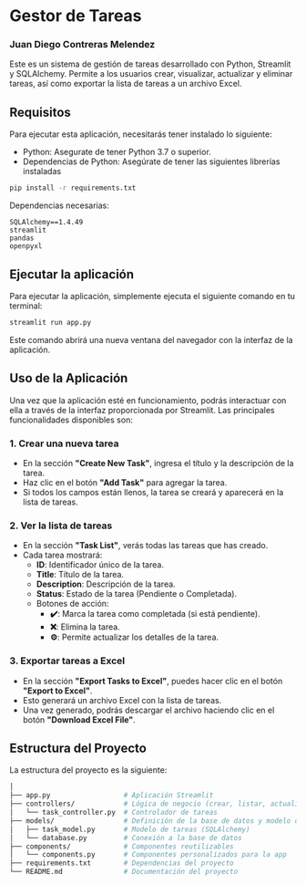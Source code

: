 # Gestor de Tareas 

### Juan Diego Contreras Melendez 

Este es un sistema de gestión de tareas desarrollado con Python, Streamlit y SQLAlchemy. Permite a los usuarios crear, visualizar, actualizar y eliminar tareas, así como exportar la lista de tareas a un archivo Excel.

## Requisitos

Para ejecutar esta aplicación, necesitarás tener instalado lo siguiente:

- Python: Asegurate de tener Python 3.7 o superior.
- Dependencias de Python: Asegúrate de tener las siguientes librerías instaladas

```bash
pip install -r requirements.txt
```

Dependencias necesarias:

```
SQLAlchemy==1.4.49
streamlit
pandas
openpyxl
```

## Ejecutar la aplicación

Para ejecutar la aplicación, simplemente ejecuta el siguiente comando en tu terminal:

```bash
streamlit run app.py
```

Este comando abrirá una nueva ventana del navegador con la interfaz de la aplicación.

## Uso de la Aplicación

Una vez que la aplicación esté en funcionamiento, podrás interactuar con ella a través de la interfaz proporcionada por Streamlit. Las principales funcionalidades disponibles son:

### 1. **Crear una nueva tarea**

- En la sección **"Create New Task"**, ingresa el título y la descripción de la tarea.
- Haz clic en el botón **"Add Task"** para agregar la tarea.
- Si todos los campos están llenos, la tarea se creará y aparecerá en la lista de tareas.

### 2. **Ver la lista de tareas**

- En la sección **"Task List"**, verás todas las tareas que has creado.
- Cada tarea mostrará:
  - **ID**: Identificador único de la tarea.
  - **Title**: Título de la tarea.
  - **Description**: Descripción de la tarea.
  - **Status**: Estado de la tarea (Pendiente o Completada).
  - Botones de acción:
    - **✔️**: Marca la tarea como completada (si está pendiente).
    - **❌**: Elimina la tarea.
    - **⚙**: Permite actualizar los detalles de la tarea.

### 3. **Exportar tareas a Excel**

- En la sección **"Export Tasks to Excel"**, puedes hacer clic en el botón **"Export to Excel"**.
- Esto generará un archivo Excel con la lista de tareas.
- Una vez generado, podrás descargar el archivo haciendo clic en el botón **"Download Excel File"**.

## Estructura del Proyecto

La estructura del proyecto es la siguiente:

```bash
│
├── app.py                  # Aplicación Streamlit
├── controllers/            # Lógica de negocio (crear, listar, actualizar, eliminar tareas)
│   └── task_controller.py  # Controlador de tareas
├── models/                 # Definición de la base de datos y modelo de tareas
│   ├── task_model.py       # Modelo de tareas (SQLAlchemy)
│   └── database.py         # Conexión a la base de datos
├── components/             # Componentes reutilizables
│   └── components.py       # Componentes personalizados para la app
├── requirements.txt        # Dependencias del proyecto
└── README.md               # Documentación del proyecto
```